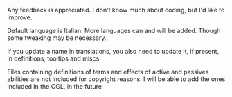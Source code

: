 Any feedback is appreciated.
I don't know much about coding, but I'd like to improve.

Default language is Italian. More languages can and will be added. Though some tweaking may be necessary.

If you update a name in translations, you also need to update it, if present, in definitions, tooltips and miscs.

Files containing definitions of terms and effects of active and passives abilities are not included for copyright reasons.
I will be able to add the ones included in the OGL, in the future